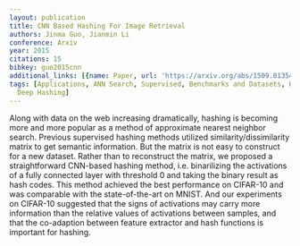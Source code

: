 ```yaml
---
layout: publication
title: CNN Based Hashing For Image Retrieval
authors: Jinma Guo, Jianmin Li
conference: Arxiv
year: 2015
citations: 15
bibkey: guo2015cnn
additional_links: [{name: Paper, url: 'https://arxiv.org/abs/1509.01354'}]
tags: [Applications, ANN Search, Supervised, Benchmarks and Datasets, Hashing Methods,
  Deep Hashing]
---
```

Along with data on the web increasing dramatically, hashing is becoming more
and more popular as a method of approximate nearest neighbor search. Previous
supervised hashing methods utilized similarity/dissimilarity matrix to get
semantic information. But the matrix is not easy to construct for a new
dataset. Rather than to reconstruct the matrix, we proposed a straightforward
CNN-based hashing method, i.e. binarilizing the activations of a fully
connected layer with threshold 0 and taking the binary result as hash codes.
This method achieved the best performance on CIFAR-10 and was comparable with
the state-of-the-art on MNIST. And our experiments on CIFAR-10 suggested that
the signs of activations may carry more information than the relative values of
activations between samples, and that the co-adaption between feature extractor
and hash functions is important for hashing.